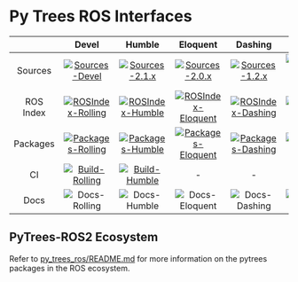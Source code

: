 # Py Trees ROS Interfaces

| | Devel | Humble | Eloquent | Dashing | Crystal |
|:---:|:---:|:---:|:---:|:---:|:---:|
| Sources | [![Sources-Devel][sources-devel-image]][sources-devel] | [![Sources-2.1.x][sources-2.1.x-image]][sources-2.1.x] | [![Sources-2.0.x][sources-2.0.x-image]][sources-2.0.x] | [![Sources-1.2.x][sources-1.2.x-image]][sources-1.2.x] | [![Sources-Crystal-1.1.x][sources-1.1.x-image]][sources-1.1.x] |
| ROS Index | [![ROSIndex-Rolling][ros-index-rolling-image]][ros-index-rolling] | [![ROSIndex-Humble][ros-index-humble-image]][ros-index-humble] | [![ROSIndex-Eloquent][ros-index-eloquent-image]][ros-index-eloquent] | [![ROSIndex-Dashing][ros-index-dashing-image]][ros-index-dashing] | [![ROSIndex-Crystal][ros-index-crystal-image]][ros-index-crystal] |
| Packages | [![Packages-Rolling][packages-rolling-image]][packages-rolling] | [![Packages-Humble][packages-humble-image]][packages-humble] | [![Packages-Eloquent][packages-eloquent-image]][packages-eloquent] | [![Packages-Dashing][packages-dashing-image]][packages-dashing] | [![Packages-Crystal][packages-crystal-image]][packages-crystal] |
| CI | [![Build-Rolling][build-rolling-image]][build-rolling] | [![Build-Humble][build-humble-image]][build-humble] | - | - | - |
| Docs | ![Docs-Rolling][docs-not-available-image] | ![Docs-Humble][docs-not-available-image] | ![Docs-Eloquent][docs-not-available-image] | ![Docs-Dashing][docs-not-available-image] | ![Docs-Crystal][docs-not-available-image] |


[ros-index-rolling]: https://index.ros.org/p/py_trees_ros_interfaces/github-splintered-reality-py_trees_ros_interfaces/#rolling
[ros-index-rolling-image]: http://img.shields.io/badge/rosindex-rolling-blue.svg?style=plastic
[ros-index-humble]: https://index.ros.org/p/py_trees_ros_interfaces/github-splintered-reality-py_trees_ros_interfaces/#humble
[ros-index-humble-image]: http://img.shields.io/badge/rosindex-humble-blue.svg?style=plastic
[ros-index-eloquent]: https://index.ros.org/p/py_trees_ros_interfaces/github-splintered-reality-py_trees_ros_interfaces/#eloquent
[ros-index-eloquent-image]: http://img.shields.io/badge/rosindex-eloquent-blue.svg?style=plastic
[ros-index-dashing]: https://index.ros.org/p/py_trees_ros_interfaces/github-splintered-reality-py_trees_ros_interfaces/#dashing
[ros-index-dashing-image]: http://img.shields.io/badge/rosindex-dashing-blue.svg?style=plastic
[ros-index-crystal]: https://index.ros.org/p/py_trees_ros_interfaces/github-splintered-reality-py_trees_ros_interfaces/#crystal
[ros-index-crystal-image]: http://img.shields.io/badge/rosindex-crystal-blue.svg?style=plastic

[sources-devel]: https://github.com/splintered-reality/py_trees_ros_interfaces/tree/devel
[sources-2.1.x]: https://github.com/splintered-reality/py_trees_ros_interfaces/tree/release/2.1.x
[sources-2.0.x]: https://github.com/splintered-reality/py_trees_ros_interfaces/tree/release/2.0.x
[sources-1.2.x]: https://github.com/splintered-reality/py_trees_ros_interfaces/tree/release/1.2.x
[sources-1.1.x]: https://github.com/splintered-reality/py_trees_ros_interfaces/tree/release/1.1.x
[sources-devel-image]: http://img.shields.io/badge/sources-devel-blue.svg?style=plastic
[sources-2.1.x-image]: http://img.shields.io/badge/sources-2.1.x-blue.svg?style=plastic
[sources-2.0.x-image]: http://img.shields.io/badge/sources-2.0.x-blue.svg?style=plastic
[sources-1.2.x-image]: http://img.shields.io/badge/sources-1.2.x-blue.svg?style=plastic
[sources-1.1.x-image]: http://img.shields.io/badge/sources-1.1.x-blue.svg?style=plastic

[packages-rolling]: http://repo.ros2.org/status_page/ros_rolling_default.html?q=py_trees_ros_interfaces
[packages-rolling-image]: http://img.shields.io/badge/packages-rolling-blue.svg?style=plastic
[packages-humble]: http://repo.ros2.org/status_page/ros_humble_default.html?q=py_trees_ros_interfaces
[packages-humble-image]: http://img.shields.io/badge/packages-humble-blue.svg?style=plastic
[packages-eloquent]: http://repo.ros2.org/status_page/ros_eloquent_default.html?q=py_trees_ros_interfaces
[packages-eloquent-image]: http://img.shields.io/badge/packages-eloquent-blue.svg?style=plastic
[packages-dashing]: http://repo.ros2.org/status_page/ros_dashing_default.html?q=py_trees_ros_interfaces
[packages-dashing-image]: http://img.shields.io/badge/packages-dashing-blue.svg?style=plastic
[packages-crystal]: http://repo.ros2.org/status_page/ros_crystal_default.html?q=py_trees_ros_interfaces
[packages-crystal-image]: http://img.shields.io/badge/packages-crystal-blue.svg?style=plastic

[build-rolling]: https://build.ros2.org/job/Rbin_uJ64__py_trees_ros_interfaces__ubuntu_jammy_amd64__binary/
[build-rolling-image]: https://build.ros2.org/job/Rbin_uJ64__py_trees_ros_interfaces__ubuntu_jammy_amd64__binary/badge/icon?style=plastic
[build-humble]: https://build.ros2.org/job/Hbin_uJ64__py_trees_ros_interfaces__ubuntu_jammy_amd64__binary/
[build-humble-image]: https://build.ros2.org/job/Hbin_uJ64__py_trees_ros_interfaces__ubuntu_jammy_amd64__binary/badge/icon?style=plastic

[docs-not-available-image]: http://img.shields.io/badge/docs-n/a-yellow.svg?style=plastic


## PyTrees-ROS2 Ecosystem

Refer to [py_trees_ros/README.md](https://github.com/splintered-reality/py_trees_ros/blob/devel/README.md) for more information on the pytrees packages in the ROS ecosystem.

